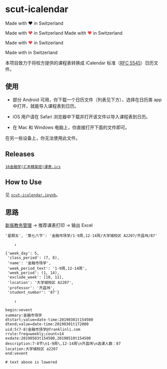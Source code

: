 # scut-icalendar

<!-- Example #1 - no styling -->
Made with ❤ in Switzerland
<!-- Example #2 - inline-styled ❤ -->
Made with <span style="color: #e25555;">&#9829;</span> in Switzerland
Made with <span style="color: #e25555;">&hearts;</span> in Switzerland
<!-- Example #3 - CSS-style class for ❤ -->
<style>.heart{color:#e25555;}</style>
Made with <span class="heart">❤</span> in Switzerland
<!-- Example #4 - external ❤-icon -->
<link rel="stylesheet" type="text/css" href="//code.ionicframework.com/ionicons/2.0.1/css/ionicons.min.css" />
Made with <i class="icon ion-heart"></i> in Switzerland

本项目致力于将校方提供的课程表转换成 iCalendar 标准（[RFC 5545](https://tools.ietf.org/html/rfc5545)）日历文件。

## 使用

* 部分 Android 可用，你下载一个日历文件（列表见下方），选择在日历类 app 中打开，就能导入课程表到日历。

* iOS 用户请在 Safari 浏览器中下载并打开该文件以导入课程表到日历。

* 在 Mac 和 Windows 电脑上，你直接打开下面的文件即可。

在另一些设备上，你无法使用此文件。

## Releases

[`16金融学(汇丰精英班)课表.ics`](https://github.com/CourierKyn/scut-icalendar/releases/download/v5.0/16jinrongxue.huifengjingyingban.kebiao.ics)

## How to Use

见 [`scut-icalendar.ipynb`](https://github.com/CourierKyn/scut-icalendar/blob/master/scut-icalendar.ipynb)。

## 思路

[新版教务管理](http://xsjw2018.scuteo.com/) → 推荐课表打印 → 输出 Excel

```
'星期五', '第七八节': '金融市场学/1-9周,12-14周/大学城校区 A2207/齐昌玮/87'

    ↓

{'week_day': 5,
 'class_period': (7, 8),
 'name': '金融市场学',
 'week_period_text': '1-9周,12-14周',
 'week_period': (1, 14),
 'exclude_week': [10, 11],
 'location': '大学城校区 A2207',
 'professor': '齐昌玮',
 'student_number': '87'}

    ↓

begin:vevent
summary:金融市场学
dtstart;value=date-time:20190301t154500
dtend;value=date-time:20190301t172000
uid:5(7-8)金融市场学@franklinli.com
rrule:freq=weekly;count=14
exdate:20190503t154500,20190510t154500
description:7-8节\n1-9周\,12-14周\n齐昌玮\n选课人数：87
location:大学城校区 a2207
end:vevent

# text above is lowered
```
